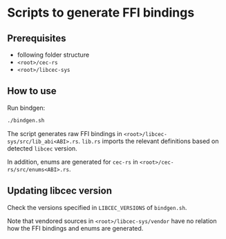 # Scripts to generate FFI bindings

## Prerequisites

-   following folder structure
-   `<root>/cec-rs`
-   `<root>/libcec-sys`

## How to use

Run bindgen:

```bash
./bindgen.sh
```

The script generates raw FFI bindings in `<root>/libcec-sys/src/lib_abi<ABI>.rs`. 
`lib.rs` imports the relevant definitions based on detected `libcec` version.

In addition, enums are generated for `cec-rs` in `<root>/cec-rs/src/enums<ABI>.rs`.

## Updating libcec version

Check the versions specified in `LIBCEC_VERSIONS` of `bindgen.sh`.

Note that vendored sources in `<root>/libcec-sys/vendor` have no relation how the FFI bindings and enums are generated.